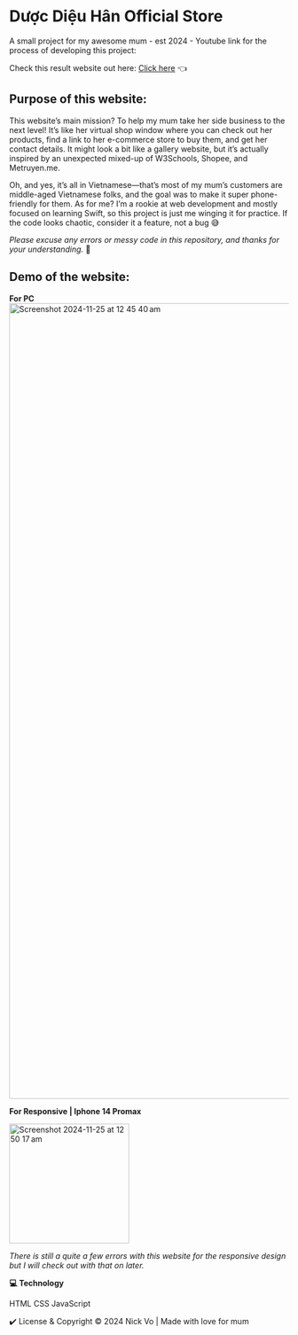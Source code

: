 # Dược Diệu Hân Official Store

A small project for my awesome mum - est 2024 - Youtube link for the process of developing this project:

Check this result website out here: [Click here]() 👈

## Purpose of this website:

This website’s main mission? To help my mum take her side business to the next level! It’s like her virtual shop window where you can check out her products, find a link to her e-commerce store to buy them, and get her contact details. It might look a bit like a gallery website, but it’s actually inspired by an unexpected mixed-up of W3Schools, Shopee, and Metruyen.me.

Oh, and yes, it’s all in Vietnamese—that’s most of my mum’s customers are middle-aged Vietnamese folks, and the goal was to make it super phone-friendly for them. As for me? I’m a rookie at web development and mostly focused on learning Swift, so this project is just me winging it for practice. If the code looks chaotic, consider it a feature, not a bug 😅

_Please excuse any errors or messy code in this repository, and thanks for your understanding._ 🙏

## Demo of the website:

**For PC**
<img width="1436" alt="Screenshot 2024-11-25 at 12 45 40 am" src="https://github.com/user-attachments/assets/8179da66-7b59-4c24-9879-8466f693db98">

**For Responsive | Iphone 14 Promax**

<img width="216" alt="Screenshot 2024-11-25 at 12 50 17 am" src="https://github.com/user-attachments/assets/29d66096-1b43-49fe-ad0e-34891c351d49">

_There is still a quite a few errors with this website for the responsive design but I will check out with that on later._

**💻 Technology**

HTML CSS JavaScript

✔️ License & Copyright © 2024 Nick Vo | Made with love for mum
